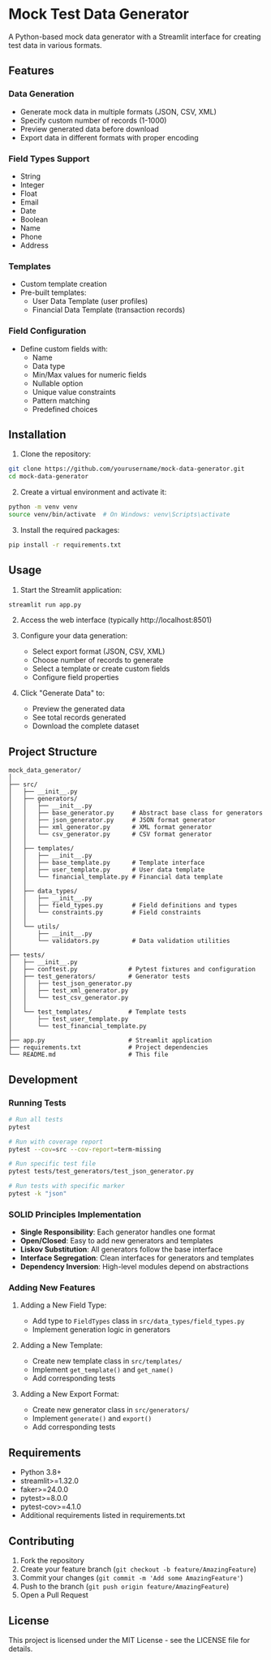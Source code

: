 # Mock Test Data Generator

A Python-based mock data generator with a Streamlit interface for creating test data in various formats.

## Features

### Data Generation
- Generate mock data in multiple formats (JSON, CSV, XML)
- Specify custom number of records (1-1000)
- Preview generated data before download
- Export data in different formats with proper encoding

### Field Types Support
- String
- Integer
- Float
- Email
- Date
- Boolean
- Name
- Phone
- Address

### Templates
- Custom template creation
- Pre-built templates:
  - User Data Template (user profiles)
  - Financial Data Template (transaction records)

### Field Configuration
- Define custom fields with:
  - Name
  - Data type
  - Min/Max values for numeric fields
  - Nullable option
  - Unique value constraints
  - Pattern matching
  - Predefined choices

## Installation

1. Clone the repository:
```bash
git clone https://github.com/yourusername/mock-data-generator.git
cd mock-data-generator
```

2. Create a virtual environment and activate it:
```bash
python -m venv venv
source venv/bin/activate  # On Windows: venv\Scripts\activate
```

3. Install the required packages:
```bash
pip install -r requirements.txt
```

## Usage

1. Start the Streamlit application:
```bash
streamlit run app.py
```

2. Access the web interface (typically http://localhost:8501)

3. Configure your data generation:
   - Select export format (JSON, CSV, XML)
   - Choose number of records to generate
   - Select a template or create custom fields
   - Configure field properties

4. Click "Generate Data" to:
   - Preview the generated data
   - See total records generated
   - Download the complete dataset

## Project Structure
```
mock_data_generator/
│
├── src/
│   ├── __init__.py
│   ├── generators/
│   │   ├── __init__.py
│   │   ├── base_generator.py     # Abstract base class for generators
│   │   ├── json_generator.py     # JSON format generator
│   │   ├── xml_generator.py      # XML format generator
│   │   └── csv_generator.py      # CSV format generator
│   │
│   ├── templates/
│   │   ├── __init__.py
│   │   ├── base_template.py      # Template interface
│   │   ├── user_template.py      # User data template
│   │   └── financial_template.py # Financial data template
│   │
│   ├── data_types/
│   │   ├── __init__.py
│   │   ├── field_types.py        # Field definitions and types
│   │   └── constraints.py        # Field constraints
│   │
│   └── utils/
│       ├── __init__.py
│       └── validators.py         # Data validation utilities
│
├── tests/
│   ├── __init__.py
│   ├── conftest.py              # Pytest fixtures and configuration
│   ├── test_generators/         # Generator tests
│   │   ├── test_json_generator.py
│   │   ├── test_xml_generator.py
│   │   └── test_csv_generator.py
│   │
│   └── test_templates/          # Template tests
│       ├── test_user_template.py
│       └── test_financial_template.py
│
├── app.py                       # Streamlit application
├── requirements.txt             # Project dependencies
└── README.md                    # This file
```

## Development

### Running Tests
```bash
# Run all tests
pytest

# Run with coverage report
pytest --cov=src --cov-report=term-missing

# Run specific test file
pytest tests/test_generators/test_json_generator.py

# Run tests with specific marker
pytest -k "json"
```

### SOLID Principles Implementation
- **Single Responsibility**: Each generator handles one format
- **Open/Closed**: Easy to add new generators and templates
- **Liskov Substitution**: All generators follow the base interface
- **Interface Segregation**: Clean interfaces for generators and templates
- **Dependency Inversion**: High-level modules depend on abstractions

### Adding New Features

1. Adding a New Field Type:
   - Add type to `FieldTypes` class in `src/data_types/field_types.py`
   - Implement generation logic in generators

2. Adding a New Template:
   - Create new template class in `src/templates/`
   - Implement `get_template()` and `get_name()`
   - Add corresponding tests

3. Adding a New Export Format:
   - Create new generator class in `src/generators/`
   - Implement `generate()` and `export()`
   - Add corresponding tests

## Requirements

- Python 3.8+
- streamlit>=1.32.0
- faker>=24.0.0
- pytest>=8.0.0
- pytest-cov>=4.1.0
- Additional requirements listed in requirements.txt

## Contributing

1. Fork the repository
2. Create your feature branch (`git checkout -b feature/AmazingFeature`)
3. Commit your changes (`git commit -m 'Add some AmazingFeature'`)
4. Push to the branch (`git push origin feature/AmazingFeature`)
5. Open a Pull Request

## License

This project is licensed under the MIT License - see the LICENSE file for details.